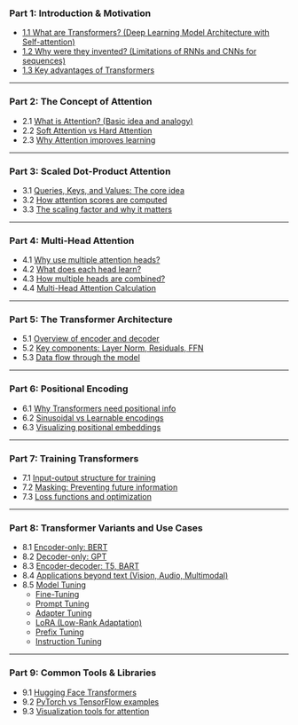 ### **Part 1: Introduction & Motivation**

* [1.1 What are Transformers? (Deep Learning Model Architecture with Self-attention)](https://github.com/yangshiteng/Data-Science-Learning-Path/blob/main/deep_learning/transformer/what_is_transformer.md)
* [1.2 Why were they invented? (Limitations of RNNs and CNNs for sequences)](https://github.com/yangshiteng/Data-Science-Learning-Path/blob/main/deep_learning/transformer/why_invented.md)
* [1.3 Key advantages of Transformers](https://github.com/yangshiteng/Data-Science-Learning-Path/blob/main/deep_learning/transformer/transformer_advantage.md)

---

### **Part 2: The Concept of Attention**

* 2.1 [What is Attention? (Basic idea and analogy)](https://github.com/yangshiteng/Data-Science-Learning-Path/blob/main/deep_learning/transformer/what_is_attention.md)
* 2.2 [Soft Attention vs Hard Attention](https://github.com/yangshiteng/Data-Science-Learning-Path/blob/main/deep_learning/transformer/soft_vs_hard_attention.md)
* 2.3 [Why Attention improves learning](https://github.com/yangshiteng/Data-Science-Learning-Path/blob/main/deep_learning/transformer/why_attention_improve_learning.md)

---

### **Part 3: Scaled Dot-Product Attention**

* 3.1 [Queries, Keys, and Values: The core idea](https://github.com/yangshiteng/Data-Science-Learning-Path/blob/main/deep_learning/transformer/query_key_value.md)
* 3.2 [How attention scores are computed](https://github.com/yangshiteng/Data-Science-Learning-Path/blob/main/deep_learning/transformer/attention_score_calculation.md)
* 3.3 [The scaling factor and why it matters](https://github.com/yangshiteng/Data-Science-Learning-Path/blob/main/deep_learning/transformer/why_scale_matters.md)

---

### **Part 4: Multi-Head Attention**

* 4.1 [Why use multiple attention heads?](https://github.com/yangshiteng/Data-Science-Learning-Path/blob/main/deep_learning/transformer/why_multi_head.md)
* 4.2 [What does each head learn?](https://github.com/yangshiteng/Data-Science-Learning-Path/blob/main/deep_learning/transformer/what_each_head_learn.md)
* 4.3 [How multiple heads are combined?](https://github.com/yangshiteng/Data-Science-Learning-Path/blob/main/deep_learning/transformer/multiple_head_combine.md)
* 4.4 [Multi-Head Attention Calculation](https://github.com/yangshiteng/Data-Science-Learning-Path/blob/main/deep_learning/transformer/multi_head_calculation.md)

---

### **Part 5: The Transformer Architecture**

* 5.1 [Overview of encoder and decoder](https://github.com/yangshiteng/Data-Science-Learning-Path/blob/main/deep_learning/transformer/overview_encoder_decoder.md)
* 5.2 [Key components: Layer Norm, Residuals, FFN](https://github.com/yangshiteng/Data-Science-Learning-Path/blob/main/deep_learning/transformer/key_components.md)
* 5.3 [Data flow through the model](https://github.com/yangshiteng/Data-Science-Learning-Path/blob/main/deep_learning/transformer/transformer_data_flow.md)

---

### **Part 6: Positional Encoding**

* 6.1 [Why Transformers need positional info](https://github.com/yangshiteng/Data-Science-Learning-Path/blob/main/deep_learning/transformer/why_transformer_need_position.md)
* 6.2 [Sinusoidal vs Learnable encodings](https://github.com/yangshiteng/Data-Science-Learning-Path/blob/main/deep_learning/transformer/sinusoidal_vs_learnable_positional_encoding.md)
* 6.3 [Visualizing positional embeddings](https://github.com/yangshiteng/Data-Science-Learning-Path/blob/main/deep_learning/transformer/visualize_positional_embedding.md)

---

### **Part 7: Training Transformers**

* 7.1 [Input-output structure for training](https://github.com/yangshiteng/Data-Science-Learning-Path/blob/main/deep_learning/transformer/input_output_for_training.md)
* 7.2 [Masking: Preventing future information](https://github.com/yangshiteng/Data-Science-Learning-Path/blob/main/deep_learning/transformer/prevent_future_information.md)
* 7.3 [Loss functions and optimization](https://github.com/yangshiteng/Data-Science-Learning-Path/blob/main/deep_learning/transformer/loss_functions_optimization.md)

---

### **Part 8: Transformer Variants and Use Cases**

* 8.1 [Encoder-only: BERT](https://github.com/yangshiteng/Data-Science-Learning-Path/blob/main/deep_learning/transformer/bert.md)
* 8.2 [Decoder-only: GPT](https://github.com/yangshiteng/Data-Science-Learning-Path/blob/main/deep_learning/transformer/decoder_only_gpt.md)
* 8.3 [Encoder-decoder: T5, BART](https://github.com/yangshiteng/Data-Science-Learning-Path/blob/main/deep_learning/transformer/t5_bart.md)
* 8.4 [Applications beyond text (Vision, Audio, Multimodal)](https://github.com/yangshiteng/Data-Science-Learning-Path/blob/main/deep_learning/transformer/application_beyond_text.md)
* 8.5 [Model Tuning](https://github.com/yangshiteng/Data-Science-Learning-Path/blob/main/deep_learning/transformer/model_tuning.md)
  - [Fine-Tuning](https://github.com/yangshiteng/Data-Science-Learning-Path/blob/main/deep_learning/transformer/transformer_fine_tuning.md)
  - [Prompt Tuning](https://github.com/yangshiteng/Data-Science-Learning-Path/blob/main/deep_learning/transformer/prompt_tuning.md)
  - [Adapter Tuning](https://github.com/yangshiteng/Data-Science-Learning-Path/blob/main/deep_learning/transformer/adapter_tuning.md)
  - [LoRA (Low-Rank Adaptation)](https://github.com/yangshiteng/Data-Science-Learning-Path/blob/main/deep_learning/transformer/lora.md)
  - [Prefix Tuning](https://github.com/yangshiteng/Data-Science-Learning-Path/blob/main/deep_learning/transformer/prefix_tuning.md)
  - [Instruction Tuning](https://github.com/yangshiteng/Data-Science-Learning-Path/blob/main/deep_learning/transformer/instruction_tuning.md)

---

### **Part 9: Common Tools & Libraries**

* 9.1 [Hugging Face Transformers]()
* 9.2 [PyTorch vs TensorFlow examples]()
* 9.3 [Visualization tools for attention]()
